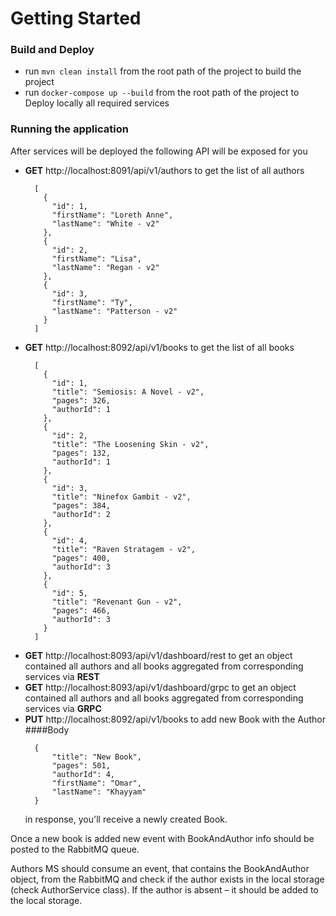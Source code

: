 # Getting Started

### Build and Deploy

* run `mvn clean install` from the root path of the project to build the project
* run `docker-compose up --build` from the root path of the project to Deploy locally all required services

### Running the application

After services will be deployed the following API will be exposed for you

* **GET** http://localhost:8091/api/v1/authors to get the list of all authors
  ```
    [
      {
        "id": 1,
        "firstName": "Loreth Anne",
        "lastName": "White - v2"
      },
      {
        "id": 2,
        "firstName": "Lisa",
        "lastName": "Regan - v2"
      },
      {
        "id": 3,
        "firstName": "Ty",
        "lastName": "Patterson - v2"
      }
    ]
  ```
* **GET** http://localhost:8092/api/v1/books to get the list of all books
  ```
    [
      {
        "id": 1,
        "title": "Semiosis: A Novel - v2",
        "pages": 326,
        "authorId": 1
      },
      {
        "id": 2,
        "title": "The Loosening Skin - v2",
        "pages": 132,
        "authorId": 1
      },
      {
        "id": 3,
        "title": "Ninefox Gambit - v2",
        "pages": 384,
        "authorId": 2
      },
      {
        "id": 4,
        "title": "Raven Stratagem - v2",
        "pages": 400,
        "authorId": 3
      },
      {
        "id": 5,
        "title": "Revenant Gun - v2",
        "pages": 466,
        "authorId": 3
      }
    ]
  ```
* **GET** http://localhost:8093/api/v1/dashboard/rest to get an object contained all authors and all books aggregated from corresponding services via **REST**
* **GET** http://localhost:8093/api/v1/dashboard/grpc to get an object contained all authors and all books aggregated from corresponding services via **GRPC** 
* **PUT** http://localhost:8092/api/v1/books to add new Book with the Author
  ####Body
  ```
    {
        "title": "New Book",
        "pages": 501,
        "authorId": 4,
        "firstName": "Omar",
        "lastName": "Khayyam"
    }
  ```
  in response, you'll receive a newly created Book.

Once a new book is added new event with BookAndAuthor info should be posted to the RabbitMQ queue.

Authors MS should consume an event, that contains the BookAndAuthor object, from the RabbitMQ and check if the author exists in the local storage (check AuthorService class). 
If the author is absent – it should be added to the local storage.



